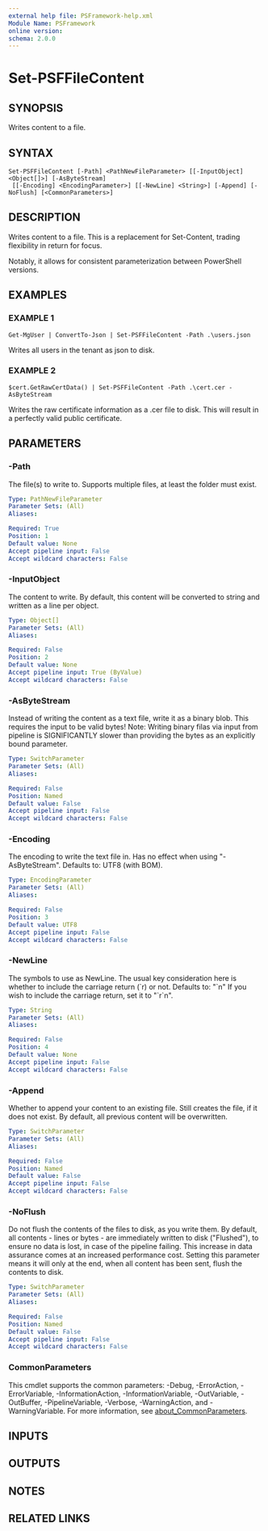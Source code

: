 ```yaml
---
external help file: PSFramework-help.xml
Module Name: PSFramework
online version:
schema: 2.0.0
---
```


# Set-PSFFileContent

## SYNOPSIS
Writes content to a file.

## SYNTAX

```
Set-PSFFileContent [-Path] <PathNewFileParameter> [[-InputObject] <Object[]>] [-AsByteStream]
 [[-Encoding] <EncodingParameter>] [[-NewLine] <String>] [-Append] [-NoFlush] [<CommonParameters>]
```

## DESCRIPTION
Writes content to a file.
This is a replacement for Set-Content, trading flexibility in return for focus.

Notably, it allows for consistent parameterization between PowerShell versions.

## EXAMPLES

### EXAMPLE 1
```
Get-MgUser | ConvertTo-Json | Set-PSFFileContent -Path .\users.json
```

Writes all users in the tenant as json to disk.

### EXAMPLE 2
```
$cert.GetRawCertData() | Set-PSFFileContent -Path .\cert.cer -AsByteStream
```

Writes the raw certificate information as a .cer file to disk.
This will result in a perfectly valid public certificate.

## PARAMETERS

### -Path
The file(s) to write to.
Supports multiple files, at least the folder must exist.

```yaml
Type: PathNewFileParameter
Parameter Sets: (All)
Aliases:

Required: True
Position: 1
Default value: None
Accept pipeline input: False
Accept wildcard characters: False
```

### -InputObject
The content to write.
By default, this content will be converted to string and written as a line per object.

```yaml
Type: Object[]
Parameter Sets: (All)
Aliases:

Required: False
Position: 2
Default value: None
Accept pipeline input: True (ByValue)
Accept wildcard characters: False
```

### -AsByteStream
Instead of writing the content as a text file, write it as a binary blob.
This requires the input to be valid bytes!
Note: Writing binary filas via input from pipeline is SIGNIFICANTLY slower than providing the bytes as an explicitly bound parameter.

```yaml
Type: SwitchParameter
Parameter Sets: (All)
Aliases:

Required: False
Position: Named
Default value: False
Accept pipeline input: False
Accept wildcard characters: False
```

### -Encoding
The encoding to write the text file in.
Has no effect when using "-AsByteStream".
Defaults to: UTF8 (with BOM).

```yaml
Type: EncodingParameter
Parameter Sets: (All)
Aliases:

Required: False
Position: 3
Default value: UTF8
Accept pipeline input: False
Accept wildcard characters: False
```

### -NewLine
The symbols to use as NewLine.
The usual key consideration here is whether to include the carriage return (\`r) or not.
Defaults to: "\`n"
If you wish to include the carriage return, set it to "\`r\`n".

```yaml
Type: String
Parameter Sets: (All)
Aliases:

Required: False
Position: 4
Default value: None
Accept pipeline input: False
Accept wildcard characters: False
```

### -Append
Whether to append your content to an existing file.
Still creates the file, if it does not exist.
By default, all previous content will be overwritten.

```yaml
Type: SwitchParameter
Parameter Sets: (All)
Aliases:

Required: False
Position: Named
Default value: False
Accept pipeline input: False
Accept wildcard characters: False
```

### -NoFlush
Do not flush the contents of the files to disk, as you write them.
By default, all contents - lines or bytes - are immediately written to disk ("Flushed"), to ensure no data is lost, in case of the pipeline failing.
This increase in data assurance comes at an increased performance cost.
Setting this parameter means it will only at the end, when all content has been sent, flush the contents to disk.

```yaml
Type: SwitchParameter
Parameter Sets: (All)
Aliases:

Required: False
Position: Named
Default value: False
Accept pipeline input: False
Accept wildcard characters: False
```

### CommonParameters
This cmdlet supports the common parameters: -Debug, -ErrorAction, -ErrorVariable, -InformationAction, -InformationVariable, -OutVariable, -OutBuffer, -PipelineVariable, -Verbose, -WarningAction, and -WarningVariable. For more information, see [about_CommonParameters](http://go.microsoft.com/fwlink/?LinkID=113216).

## INPUTS

## OUTPUTS

## NOTES

## RELATED LINKS
